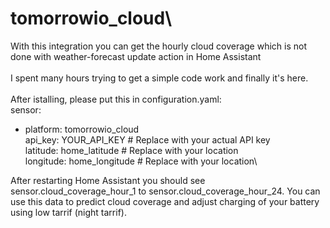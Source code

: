 # tomorrowio_cloud\
With this integration you can get the hourly cloud coverage which is not done with weather-forecast update action in Home Assistant\
\
I spent many hours trying to get a simple code work and finally it's here.\
\
After istalling, please put this in configuration.yaml:\
sensor:
  - platform: tomorrowio_cloud\
    api_key: YOUR_API_KEY  # Replace with your actual API key\
    latitude: home_latitude  # Replace with your location \
    longitude: home_longitude # Replace with your location\


After restarting Home Assistant you should see sensor.cloud_coverage_hour_1 to sensor.cloud_coverage_hour_24.
You can use this data to predict cloud coverage and adjust charging of your battery using low tarrif (night tarrif).

